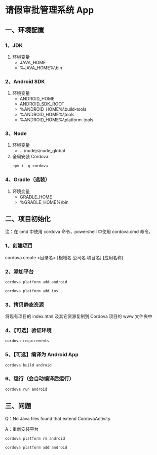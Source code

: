 # 请假审批管理系统 App

## 一、环境配置

### 1、JDK

1. 环境变量
   * JAVA_HOME
   * %JAVA_HOME%\bin

### 2、Android SDK

1. 环境变量
   * ANDROID_HOME
   * ANDROID_SDK_ROOT
   * %ANDROID_HOME%\build-tools
   * %ANDROID_HOME%\tools
   * %ANDROID_HOME%\platform-tools

### 3、Node

1. 环境变量
   * ...\nodejs\node_global
2. 全局安装 Cordova
   ```powershell
   npm i -g cordova
   ```

### 4、Gradle（选装）

1. 环境变量
   * GRADLE_HOME
   * %GRADLE_HOME%\bin

## 二、项目初始化

注：在 cmd 中使用 cordova 命令，powershell 中使用 cordova.cmd 命令。

### 1、创建项目

cordova create <目录名> [根域名.公司名.项目名] [应用名称]

### 2、添加平台

```powershell
cordova platform add android

cordova platform add ios
```

### 3、拷贝静态资源

将现有项目的 index.html 及其它资源复制到 Cordova 项目的 www 文件夹中

### 4、【可选】验证环境

```powershell
cordova requirements
```

### 5、【可选】编译为 Android App

```powershell
cordova build android
```

### 6、运行（会自动编译后运行）

```powershell
cordova run android
```

## 三、问题

Q：No Java files found that extend CordovaActivity.

A：重新安装平台

```powershell
cordova platform rm android

cordova platform add android
```
